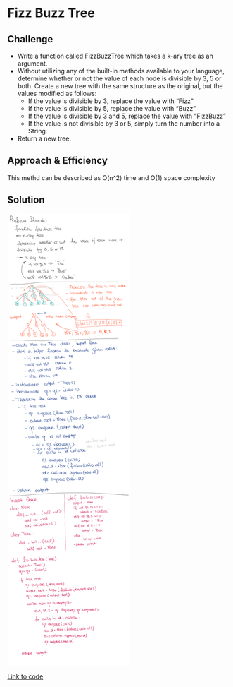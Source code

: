 # Fizz Buzz Tree

## Challenge

- Write a function called FizzBuzzTree which takes a k-ary tree as an argument.
- Without utilizing any of the built-in methods available to your language, determine whether or not the value of each node is divisible by 3, 5 or both. Create a new tree with the same structure as the original, but the values modified as follows:
  - If the value is divisible by 3, replace the value with “Fizz”
  - If the value is divisible by 5, replace the value with “Buzz”
  - If the value is divisible by 3 and 5, replace the value with “FizzBuzz”
  - If the value is not divisible by 3 or 5, simply turn the number into a String.
- Return a new tree.

## Approach & Efficiency

This methd can be described as O(n^2) time and O(1) space complexity

## Solution

<img src="../../assets/fizz_buzz_tree.png" alt="Whiteboard Solution" style="max-width:100%;">

<a href="./fizz_buzz_tree.py">Link to code</a>

